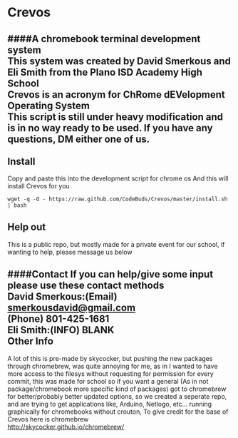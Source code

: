 # Crevos
####A chromebook terminal development system </br>
This system was created by David Smerkous and Eli Smith from the Plano ISD Academy High School </br>
Crevos is an acronym for Ch<B>R</B>ome d<B>EV</B>elopment <B>O</B>perating <B>S</B>ystem</br>
This script is still under heavy modification and is in no way ready to be used. If you have any questions, DM either one of us.</br></br>
Install
------------

Copy and paste this into the development script for chrome os
And this will install Crevos for you

    wget -q -O - https://raw.github.com/CodeBuds/Crevos/master/install.sh | bash
    
Help out
------------

This is a public repo, but mostly made for a private event for our school, if wanting to help, please message us below</br>

####Contact
If you can help/give some input please use these contact methods</br>
David Smerkous:(Email) smerkousdavid@gmail.com</br>
               (Phone) 801-425-1681</br>
Eli Smith:(INFO) BLANK</br>
Other Info
------------

  A lot of this is pre-made by skycocker, but pushing the new packages through chromebrew, was quite annoying for me, as in I wanted to have more access to the filesys without requesting for permission for every commit, this was made for school so if you want a general (As in not package/chromebook more specific kind of packages) got to chromebrew for better/probably better updated options, so we created a seperate repo, and are trying to get applications like, Arduino, Netlogo, etc... running graphically for chromebooks without crouton, To give credit for the base of Crevos here is chromebrew</br>
http://skycocker.github.io/chromebrew/
